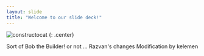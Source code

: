 ```yaml
---
layout: slide
title: "Welcome to our slide deck!"
---
```


![constructocat](https://octodex.github.com/images/constructocat2.jpg)
{: .center}

Sort of Bob the Builder! or not ... Razvan's changes
Modification by kelemen